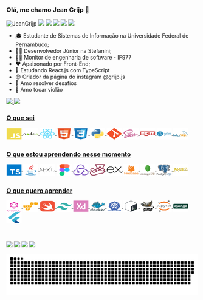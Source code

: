 ### Olá, me chamo Jean Grijp 👋
<div style="display: inline_block">
 <img src="https://komarev.com/ghpvc/?username=JeanGrijp&color=green" alt="JeanGrijp" /> 
 <img src="https://img.shields.io/github/followers/JeanGrijp.svg?style=social&label=Follow&maxAge=2592000"/>
 <img src="https://img.shields.io/badge/Made%20for-VSCode-1f425f.svg"/>
 <img src="https://img.shields.io/badge/Made%20with-Markdown-1f425f.svg"/>
 <img height="20px" src="http://ForTheBadge.com/images/badges/built-with-love.svg"/>
 <img height="20px" src="http://ForTheBadge.com/images/badges/built-by-developers.svg"/>

</div>


- 🎓 Estudante de Sistemas de Informação na Universidade Federal de Pernambuco;
- 👨‍💻 Desenvolvedor Júnior na Stefanini;
- 👨‍🏫 Monitor de engenharia de software - IF977
- ❤️ Apaixonado por Front-End;
- 🌱 Estudando React.js com TypeScript
- 😊 Criador da página do instagram @grijp.js 
- 🧩 Amo resolver desafios
- 🎸 Amo tocar violão

 <div>
  <a href="https://github.com/JeanGrijp">
  <img height="180em" src="https://github-readme-stats.vercel.app/api?username=JeanGrijp&show_icons=true&theme=radical&include_all_commits=true&count_private=true"/>
  <img height="180em" src="https://github-readme-stats.vercel.app/api/top-langs/?username=JeanGrijp&layout=compact&langs_count=7&theme=radical"/>


   
</div>

 ### O que sei
 
 <div style="display: inline_block">

  <img align="center" title="Javascript" alt="Jean-Js" height="30" width="40" src="https://raw.githubusercontent.com/devicons/devicon/master/icons/javascript/javascript-plain.svg">
  <img align="center" title="Nodejs" alt="Jean-Js" height="30" width="40" src="https://raw.githubusercontent.com/devicons/devicon/master/icons/nodejs/nodejs-original-wordmark.svg">
  <img align="center" title="React" alt="Jean-React" height="30" width="40" src="https://raw.githubusercontent.com/devicons/devicon/master/icons/react/react-original.svg">
  <img align="center" title="HTML5" alt="Jean-HTML" height="30" width="40" src="https://raw.githubusercontent.com/devicons/devicon/master/icons/html5/html5-original.svg">
  <img align="center" title="CSS" alt="Jean-CSS" height="30" width="40" src="https://raw.githubusercontent.com/devicons/devicon/master/icons/css3/css3-original.svg">
  <img align="center" title="Python" alt="Jean-Python" height="30" width="40" src="https://raw.githubusercontent.com/devicons/devicon/master/icons/python/python-original.svg">
  <img align="center" title="Git" alt="Jean-git" height="30" width="40" src="https://raw.githubusercontent.com/devicons/devicon/master/icons/git/git-original.svg">
  <img align="center" title="Sass" alt="Jean-sass" height="30" width="40" src="https://raw.githubusercontent.com/devicons/devicon/master/icons/sass/sass-original.svg">
  <img align="center" title="npm" alt="Jean-npm" height="30" width="40" src="https://raw.githubusercontent.com/devicons/devicon/master/icons/npm/npm-original-wordmark.svg">
  <img align="center" title="yarn" alt="Jean-yarn" height="30" width="40" src="https://raw.githubusercontent.com/devicons/devicon/master/icons/yarn/yarn-original-wordmark.svg">
  <img align="center" title="Mysql" alt="Jean-mysql" height="30" width="40" src="https://raw.githubusercontent.com/devicons/devicon/master/icons/mysql/mysql-original-wordmark.svg">

</div>
 
 ##
 
 

 ### O que estou aprendendo nesse momento
 
 <div style="display: inline_block">
  <img align="center" title="Typescript" alt="Jean-Ts" height="30" width="40" src="https://raw.githubusercontent.com/devicons/devicon/master/icons/typescript/typescript-plain.svg">
  <img align="center" title="Java" title="" alt="Jean-Ts" height="30" width="40" src="https://raw.githubusercontent.com/devicons/devicon/master/icons/java/java-original.svg">
  <img align="center" title="Next.js" alt="Jean-Figma" height="30" width="40" src="https://raw.githubusercontent.com/devicons/devicon/master/icons/nextjs/nextjs-original-wordmark.svg">
  <img align="center" title="Figma" alt="Jean-Figma" height="30" width="40" src="https://raw.githubusercontent.com/devicons/devicon/master/icons/figma/figma-original.svg">
  <img align="center" title="Redux" alt="Jean-Figma" height="30" width="40" src="https://raw.githubusercontent.com/devicons/devicon/master/icons/redux/redux-original.svg">
  <img align="center" title="Jest" alt="Jean-sass" height="30" width="40" src="https://raw.githubusercontent.com/devicons/devicon/master/icons/jest/jest-plain.svg">
  <img align="center" title="Express" alt="Jean-sass" height="30" width="40" src="https://raw.githubusercontent.com/devicons/devicon/master/icons/express/express-original.svg">
  <img align="center" title="Firebase" alt="Jean-sass" height="30" width="40" src="https://raw.githubusercontent.com/devicons/devicon/master/icons/firebase/firebase-plain-wordmark.svg">
  <img align="center" title="Mongodb" alt="Jean-sass" height="30" width="40" src="https://raw.githubusercontent.com/devicons/devicon/master/icons/mongodb/mongodb-original-wordmark.svg">
  <img align="center" title="Postgresql" alt="Jean-sass" height="30" width="40" src="https://raw.githubusercontent.com/devicons/devicon/master/icons/postgresql/postgresql-original-wordmark.svg">
  <img align="center" title="Babel" alt="Jean-sass" height="30" width="40" src="https://raw.githubusercontent.com/devicons/devicon/master/icons/babel/babel-original.svg">
 
 </div>
 
 ##
 
 ### O que quero aprender
 <div style="display: inline_block">
  <img align="center" title="Graphql" alt="Jean-Figma" height="30" width="40" src="https://raw.githubusercontent.com/devicons/devicon/master/icons/graphql/graphql-plain-wordmark.svg">
  <img align="center" title="Amazonwebservices" alt="Jean-Figma" height="30" width="40" src="https://raw.githubusercontent.com/devicons/devicon/master/icons/amazonwebservices/amazonwebservices-original.svg">
  <img align="center" title="Swift" alt="Jean-Figma" height="30" width="40" src="https://raw.githubusercontent.com/devicons/devicon/master/icons/swift/swift-original.svg">
  <img align="center" title="Tailwindcss" alt="Jean-Figma" height="30" width="40" src="https://raw.githubusercontent.com/devicons/devicon/master/icons/tailwindcss/tailwindcss-plain.svg">
  <img align="center" title="Abode XD" alt="Jean-Figma" height="30" width="40" src="https://raw.githubusercontent.com/devicons/devicon/master/icons/xd/xd-plain.svg">
  <img align="center" title="Docker" alt="Jean-Figma" height="30" width="40" src="https://raw.githubusercontent.com/devicons/devicon/master/icons/docker/docker-original-wordmark.svg">
  <img align="center" title="Kubernetes" alt="Jean-Figma" height="30" width="40" src="https://raw.githubusercontent.com/devicons/devicon/master/icons/kubernetes/kubernetes-plain-wordmark.svg">
  <img align="center" title="ShellScript" alt="Jean-Figma" height="30" width="40" src="https://raw.githubusercontent.com/devicons/devicon/master/icons/bash/bash-original.svg">
  <img align="center" title="Gimp" alt="Jean-Figma" height="30" width="40" src="https://raw.githubusercontent.com/devicons/devicon/master/icons/gimp/gimp-original-wordmark.svg">
  <img align="center" title="Jupyter" alt="Jean-Figma" height="30" width="40" src="https://raw.githubusercontent.com/devicons/devicon/master/icons/jupyter/jupyter-original-wordmark.svg">
  <img align="center" title="Django" alt="Jean-Figma" height="30" width="40" src="https://raw.githubusercontent.com/devicons/devicon/master/icons/django/django-original.svg">
  <img align="center" title="Flutter" alt="Jean-Figma" height="30" width="40" src="https://raw.githubusercontent.com/devicons/devicon/master/icons/flutter/flutter-original.svg">

 </div><br>
 
 ##
 
<div> 
  <a href="https://www.instagram.com/grijp.js/" target="_blank"><img src="https://img.shields.io/badge/-Instagram-%23E4405F?style=for-the-badge&logo=instagram&logoColor=white" target="_blank"></a>
   <a href="https://pt.stackoverflow.com/users/130136/jean-grijp" target="_blank"><img height="28px" src="https://aleen42.github.io/badges/src/stackoverflow.svg" target="_blank"></a>
  <a href = "mailto:jgg2@cin.ufpe.br"><img src="https://img.shields.io/badge/Gmail-D14836?style=for-the-badge&logo=gmail&logoColor=white" target="_blank"></a>
  <a href="www.linkedin.com/in/jeangrijp" target="_blank"><img src="https://img.shields.io/badge/-LinkedIn-%230077B5?style=for-the-badge&logo=linkedin&logoColor=white" target="_blank"></a> 
 
  ![Snake animation](https://github.com/JeanGrijp/JeanGrijp/blob/output/github-contribution-grid-snake.svg)
 
</div>
  
